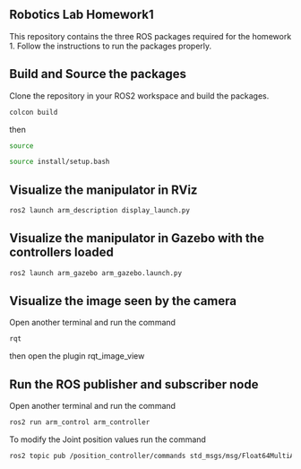 ## Robotics Lab Homework1

This repository contains the three ROS packages required for the homework 1.
Follow the instructions to run the packages properly.

## Build and Source the packages

Clone the repository in your ROS2 workspace and build the packages.

```bash
colcon build
```
then 
```bash
source
```
```bash
source install/setup.bash
```

## Visualize the manipulator in RViz

```bash
ros2 launch arm_description display_launch.py
```


## Visualize the manipulator in Gazebo with the controllers loaded
```bash
ros2 launch arm_gazebo arm_gazebo.launch.py
```

## Visualize the image seen by the camera

Open another terminal and run the command
```bash
rqt
```

then open the plugin rqt_image_view

## Run the ROS publisher and subscriber node

Open another terminal and run the command
```bash
ros2 run arm_control arm_controller
```

To modify the Joint position values run the command 
```bash
ros2 topic pub /position_controller/commands std_msgs/msg/Float64MultiArray "data: [j0_value, j1_value, j2_value, j3_value]"
```
